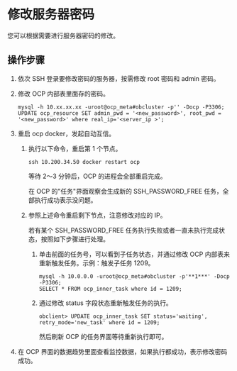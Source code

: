 修改服务器密码
============================

您可以根据需要进行服务器密码的修改。

操作步骤
-------------------------

1. 依次 SSH 登录要修改密码的服务器，按需修改 root 密码和 admin 密码。

2. 修改 OCP 内部表里面存的密码。

   ```unknow
   mysql -h 10.xx.xx.xx -uroot@ocp_meta#obcluster -p'' -Docp -P3306;
   UPDATE ocp_resource SET admin_pwd = '<new_password>', root_pwd = '<new_password>' where real_ip='<server_ip >';
   ```

3. 重启 ocp docker，发起自动互信。

   1. 执行以下命令，重启第 1 个节点。

      `ssh 10.200.34.50 docker restart ocp`

      等待 2～3 分钟后，OCP 的进程会全部重启完成。

      在 OCP 的"任务"界面观察会生成新的 SSH_PASSWORD_FREE 任务，全部执行成功表示没问题。

   2. 参照上述命令重启剩下节点，注意修改对应的 IP。

      若有某个 SSH_PASSWORD_FREE 任务执行失败或者一直未执行完成状态，按照如下步骤进行处理。
      1. 单击前面的任务号，可以看到子任务状态，并通过修改 OCP 内部表来重新触发任务。示例：触发子任务 1209。

         ```unknow
         mysql -h 10.0.0.0 -uroot@ocp_meta#obcluster -p'**1***' -Docp -P3306;
         SELECT * FROM ocp_inner_task where id = 1209;
         ```

      2. 通过修改 status 字段状态重新触发任务的执行。

         ```unknow
         obclient> UPDATE ocp_inner_task SET status='waiting', retry_mode='new_task' where id = 1209;
         ```

         然后刷新 OCP 的任务界面等待重新执行即可。

4. 在 OCP 界面的数据趋势里面查看监控数据，如果执行都成功，表示修改密码成功。
